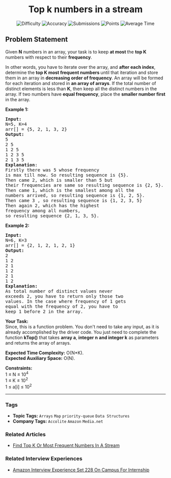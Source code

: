 <h1 align="center">Top k numbers in a stream</h1>

<p align="center">
  <img alt="Difficulty" title="Difficulty" src="https://custom-icon-badges.demolab.com/badge/Difficulty: Medium-1F222E?style=for-the-badge&logoColor=white&logo=fire"/>
  <img alt="Accuracy" title="Accuracy" src="https://custom-icon-badges.demolab.com/badge/Accuracy: 49.1%25-1F222E?style=for-the-badge&logoColor=white&logo=target"/>
  <img alt="Submissions" title="Submissions" src="https://custom-icon-badges.demolab.com/badge/Submissions: 47K+-1F222E?style=for-the-badge&logoColor=white&logo=repo"/>
  <img alt="Points" title="Points" src="https://custom-icon-badges.demolab.com/badge/Points: 4-1F222E?style=for-the-badge&logoColor=white&logo=award"/>
  <img alt="Average Time" title="Average Time" src="https://custom-icon-badges.demolab.com/badge/Average%20Time: N/A-1F222E?style=for-the-badge&logoColor=white&logo=clock"/>
</p>

## Problem Statement

Given <b>N</b> numbers in an array, your task is to keep <b>at most </b>the <b>top K </b>numbers with respect to their <b>frequency</b>.

In other words, you have to iterate over the array, and <b>after each index</b>, determine the <b>top K most frequent numbers </b>until that iteration and store them in an array in <b>decreasing order of frequency</b>. An array will be formed for each iteration and stored in <b>an array of arrays</b>. If the total number of distinct elements is less than <b>K</b>, then keep all the distinct numbers in the array. If two numbers have <b>equal frequency</b>, place the <b>smaller number first </b>in the array.

<b>Example 1:</b>

<pre><b>Input:
</b>N=5, K=4
arr[] = {5, 2, 1, 3, 2} 
<b>Output:</b> <br>5 <br>2 5 <br>1 2 5 <br>1 2 3 5 <br>2 1 3 5 
<b>Explanation</b>:
Firstly there was 5 whose frequency
is max till now. So resulting sequence is {5}.
Then came 2, which is smaller than 5 but
their frequencies are same so resulting sequence is {2, 5}.<br>Then came 1, which is the smallest among all the
numbers arrived, so resulting sequence is {1, 2, 5}.<br>Then came 3 , so resulting sequence is {1, 2, 3, 5}<br>Then again 2, which has the highest
frequency among all numbers, <br>so resulting sequence {2, 1, 3, 5}.</pre>

<b>Example 2:</b>

<pre><b>Input:
</b>N=6, K=3
arr[] = {2, 1, 2, 1, 2, 1} 
<b>Output:</b> <br>2 <br>1 2 <br>2 1 <br>1 2 <br>2 1<br>1 2<br><b>Explanation:<br></b>As total number of distinct values never<br>exceeds 2, you have to return only those two<br>values. In the case where frequency of 1 gets<br>equal with the frequency of 2, you have to <br>keep 1 before 2 in the array.</pre>

<b>Your Task:</b><br>Since, this is a function problem. You don't need to take any input, as it is already accomplished by the driver code. You just need to complete the function <b>kTop()</b> that takes <b>array a</b>, <b>integer n</b> <b>and integer k</b> as parameters and returns the array of arrays.

<b>Expected Time Complexity:</b> O(N*K).<br><b>Expected Auxiliary Space:</b> O(N).

<b>Constraints:</b><br>1 ≤ N ≤ 10<sup>4<br></sup>1 ≤ K ≤ 10<sup>2</sup><sup><br></sup>1 ≤ a[i] ≤ 10<sup>2</sup><sup> </sup>


<hr>

### Tags
- **Topic Tags:** `Arrays` `Map` `priority-queue` `Data Structures`
- **Company Tags:** `Accolite` `Amazon` `Media.net`

### Related Articles
- [Find Top K Or Most Frequent Numbers In A Stream](https://www.geeksforgeeks.org/find-top-k-or-most-frequent-numbers-in-a-stream/)

### Related Interview Experiences
- [Amazon Interview Experience Set 228 On Campus For Internship]( http://www.geeksforgeeks.org/amazon-interview-experience-set-228-on-campus-for-internship/)
